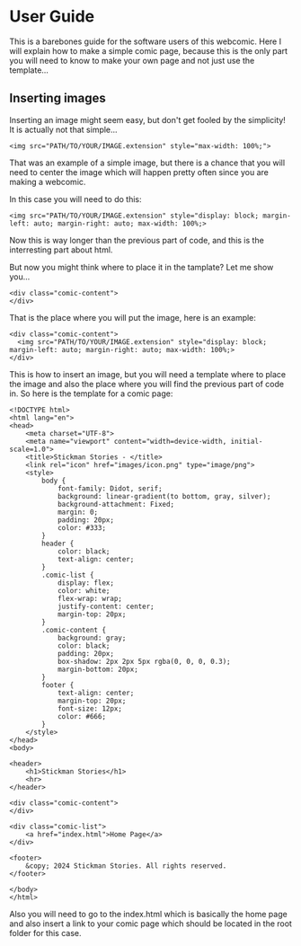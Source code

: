 # User Guide

This is a barebones guide for the software users of this webcomic. Here I will explain how to make a simple comic page, because this is the only part you will need to know to make your own page and not just use the template...

## Inserting images

Inserting an image might seem easy, but don't get fooled by the simplicity! It is actually not that simple...

`<img src="PATH/TO/YOUR/IMAGE.extension" style="max-width: 100%;">`

That was an example of a simple image, but there is a chance that you will need to center the image which will happen pretty often since you are making a webcomic.

In this case you will need to do this:

`<img src="PATH/TO/YOUR/IMAGE.extension" style="display: block; margin-left: auto; margin-right: auto; max-width: 100%;>`

Now this is way longer than the previous part of code, and this is the interresting part about html.

But now you might think where to place it in the tamplate? Let me show you...


```
<div class="comic-content">
</div>
```

That is the place where you will put the image, here is an example:

```
<div class="comic-content">
  <img src="PATH/TO/YOUR/IMAGE.extension" style="display: block; margin-left: auto; margin-right: auto; max-width: 100%;>
</div>
```

This is how to insert an image, but you will need a template where to place the image and also the place where you will find the previous part of code in. So here is the template for a comic page:

```
<!DOCTYPE html>
<html lang="en">
<head>
    <meta charset="UTF-8">
    <meta name="viewport" content="width=device-width, initial-scale=1.0">
    <title>Stickman Stories - </title>
    <link rel="icon" href="images/icon.png" type="image/png">
    <style>
        body {
            font-family: Didot, serif;
            background: linear-gradient(to bottom, gray, silver);
            background-attachment: Fixed;
            margin: 0;
            padding: 20px;
            color: #333;
        }
        header {
            color: black;
            text-align: center;
        }
        .comic-list {
            display: flex;
            color: white;
            flex-wrap: wrap;
            justify-content: center;
            margin-top: 20px;
        }
        .comic-content {
            background: gray;
            color: black;
            padding: 20px;
            box-shadow: 2px 2px 5px rgba(0, 0, 0, 0.3);
            margin-bottom: 20px;
        }
        footer {
            text-align: center;
            margin-top: 20px;
            font-size: 12px;
            color: #666;
        }
    </style>
</head>
<body>

<header>
    <h1>Stickman Stories</h1>
    <hr>
</header>

<div class="comic-content">
</div>

<div class="comic-list">
    <a href="index.html">Home Page</a>
</div>

<footer>
    &copy; 2024 Stickman Stories. All rights reserved.
</footer>

</body>
</html>
```

Also you will need to go to the index.html which is basically the home page and also insert a link to your comic page which should be located in the root folder for this case.

```
```
